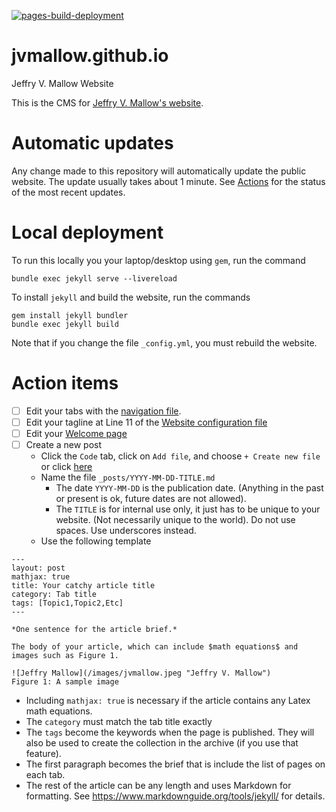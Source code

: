 [![pages-build-deployment](https://github.com/jvmallow/jvmallow.github.io/actions/workflows/pages/pages-build-deployment/badge.svg)](https://github.com/jvmallow/jvmallow.github.io/actions/workflows/pages/pages-build-deployment)

# jvmallow.github.io
Jeffry V. Mallow Website

This is the CMS for [Jeffry V. Mallow's website](https://jvmallow.github.io/).

# Automatic updates

Any change made to this repository will automatically update the public website. The update usually takes about 1 minute.  See [Actions](https://github.com/jvmallow/jvmallow.github.io/actions) for the status of the most recent updates.
# Local deployment
To run this locally you your laptop/desktop using `gem`, run the command

~~~
bundle exec jekyll serve --livereload
~~~

To install `jekyll` and build the website, run the commands

~~~
gem install jekyll bundler
bundle exec jekyll build
~~~

Note that if you change the file `_config.yml`, you must rebuild the website.

# Action items

- [ ] Edit your tabs with the [navigation file](https://github.com/jvmallow/jvmallow.github.io/edit/main/_data/navigation.yml).
- [ ] Edit your tagline at Line 11 of the [Website configuration file](https://github.com/jvmallow/jvmallow.github.io/edit/main/_config.yml)
- [ ] Edit your [Welcome page](https://github.com/jvmallow/jvmallow.github.io/edit/main/welcome.md)
- [ ] Create a new post
  * Click the `Code` tab, click on `Add file`, and choose `+ Create new file` or click [here](https://github.com/jvmallow/jvmallow.github.io/new/main)
  * Name the file `_posts/YYYY-MM-DD-TITLE.md`
    - The date `YYYY-MM-DD` is the publication date. (Anything in the past or present is ok, future dates are not allowed).
    - The `TITLE` is for internal use only, it just has to be unique to your website. (Not necessarily unique to the world). Do not use spaces. Use underscores instead.
  * Use the following template
~~~
---
layout: post
mathjax: true
title: Your catchy article title
category: Tab title
tags: [Topic1,Topic2,Etc]
---

*One sentence for the article brief.*

The body of your article, which can include $math equations$ and images such as Figure 1.

![Jeffry Mallow](/images/jvmallow.jpeg "Jeffry V. Mallow")
Figure 1: A sample image
~~~

* Including `mathjax: true` is necessary if the article contains any Latex math equations.
* The `category` must match the tab title exactly
* The `tags` become the keywords when the page is published.  They will also be used to create the collection in the archive (if you use that feature).
* The first paragraph becomes the brief that is include the list of pages on each tab.
* The rest of the article can be any length and uses Markdown for formatting. See https://www.markdownguide.org/tools/jekyll/ for details.
  
